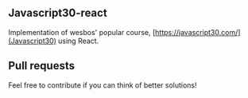 ## Javascript30-react

Implementation of wesbos' popular course, [https://javascript30.com/](Javascript30) using React.

## Pull requests

Feel free to contribute if you can think of better solutions!
